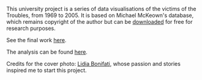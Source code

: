 <p>This university project is a series of data visualisations of the victims of the Troubles, from 1969 to 2005. It is based on Michael McKeown's database, which remains copyright of the author but can be <a href='https://cain.ulster.ac.uk/victims/mckeown/' target='_blank'>downloaded</a> for free for research purposes.</p>
<p>See the final work <a href='https://gi-coi.github.io/remembering-the-Troubles/' target='_blank'>here</a>.</p>
<p>The analysis can be found <a href='deaths_belfast.html'>here</a>.</p>
<p>Credits for the cover photo: <a href='http://www.lidiabonifati.com/' target='_blank'>Lidia Bonifati</a>, whose passion and stories inspired me to start this project.</p>